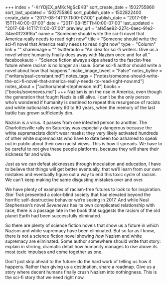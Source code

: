 +++
index = "-KrYDjEX_aMKcNgScEKB"
sort_create_date = 1502755860
sort_last_updated = 1502755860
sort_publish_date = 1502822400
create_date = "2017-08-14T17:11:00-07:00"
publish_date = "2017-08-15T11:40:00-07:00"
date = "2017-08-15T11:40:00-07:00"
last_updated = "2017-08-14T17:11:00-07:00"
preview_url = "afe5ae92-227c-0aec-91e2-34ee01239f6a"
name = "Someone should write the sci-fi novel that America really needs to read right now"
title = "Someone should write the sci-fi novel that America really needs to read right now"
type = "Column"
link = ""
shareimage = ""
twitterauto = "An idea for sci-fi writers: Give us a novel where humanity finally does away with Nazism once and for all."
facebookauto = "Science fiction always skips ahead to the fascist-free future where racism is no longer an issue. Some sci-fi author should write a novel about how that happens."
make_image_tweet = "False"
notes_byline = ["writers/paul-constant.md"]
notes_tags = ["notes/someone-should-write-the-sci-fi-novel-that-america-really-needs-to-read-right-now.md"]
notes_about = ["authors/neal-stephenson.md"]
books = ["books/seveneves.md"]
+++
Nazism is on the rise in America, even though the generation that fought Nazis is still alive. I can’t be the only person who’s wondered if humanity is destined to repeat this resurgence of racists and white nationalists every 60 to 80 years, when the memory of the last battle has grown sufficiently dim. 

Nazism is a virus. It passes from one infected person to another. The Charlottesville rally on Saturday was especially dangerous because the white supremacists didn’t wear masks; they very likely activated hundreds of other white supremacists who have to date been too ashamed to speak out in public about their own racist views. This is how it spreads. We have to be careful to not give these people platforms, because they will share their sickness far and wide.

Just as we can defeat sicknesses through inoculation and education, I have to believe that things will get better eventually, that we’ll learn from our own mistakes and eventually figure out a way to end this toxic cycle of racism. We can't keep making the same disgusting mistakes over and over.

We have plenty of examples of racism-free futures to look to for inspiration. *Star Trek* presented a color-blind society that had elevated beyond the horrific self-destructive behavior we’re seeing in 2017. And while Neal Stephenson’s novel *Seveneves* has its own complicated relationship with race, there is a passage late in the book that suggests the racism of the old planet Earth had been successfully eliminated.

So there are plenty of science fiction novels that show us a future in which Nazism and white supremacy have been eliminated. But so far as I know, there is not a science fiction novel showing *how* Nazism and white supremacy are eliminated. Some author somewhere should write that story: explain in stirring, dramatic detail how humanity manages to rise above its most toxic impulses and come together as one. 

Don’t just skip ahead to the future: do the hard work of telling us how it happens. Rather than giving us a destination, share a roadmap. Give us a story where decent humans finally crush Nazism into nothingness. This is the sci-fi story that we need right now.
